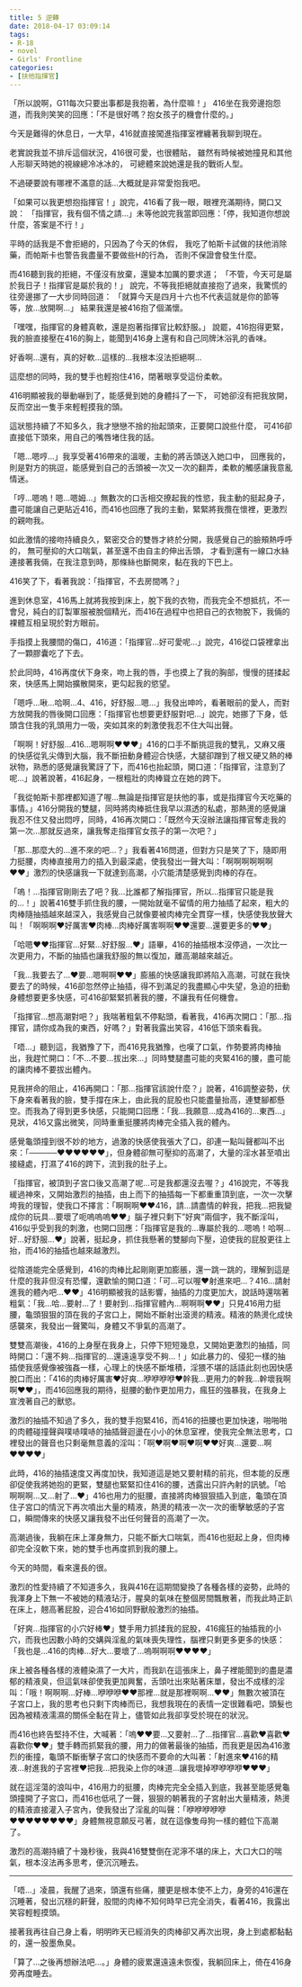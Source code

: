 ```yaml
---
title: 5 逆轉
date: 2018-04-17 03:09:14
tags:
- R-18
- novel
- Girls' Frontline
categories:
- [扶他指揮官]
---
```


「所以說啊，G11每次只要出事都是我抱著，為什麼嘛！」
416坐在我旁邊抱怨道，而我則笑笑的回應：「不是很好嗎？抱女孩子的機會什麼的。」

今天是難得的休息日，一大早，416就直接闖進指揮室裡纏著我聊到現在。

老實說我並不排斥這個狀況，416很可愛，也很體貼，
雖然有時候被她撞見和其他人形聊天時她的視線總冷冰冰的，
可總體來說她還是我的戰術人型。

不過硬要說有哪裡不滿意的話…大概就是非常愛抱我吧。

「如果可以我更想抱指揮官！」說完，416看了我一眼，眼裡充滿期待，開口又說：
「指揮官，我有個不情之請…」未等他說完我當即回應：「停，我知道你想說什麼，答案是不行！」

平時的話我是不會拒絕的，只因為了今天的休假，
我吃了帕斯卡試做的扶他消除藥，而帕斯卡也警告我盡量不要做些H的行為，
否則不保證會發生什麼。

而416聽到我的拒絕，不僅沒有放棄，還變本加厲的要求道；
「不管，今天可是屬於我日子！指揮官是屬於我的！」
說完，不等我拒絕就直接抱了過來，我驚慌的往旁邊挪了一大步同時回道：
「就算今天是四月十六也不代表這就是你的節等等，放…放開啊…」
結果我還是被416抱了個滿懷。

「嘿嘿，指揮官的身體真軟，還是抱著指揮官比較舒服。」
說罷，416抱得更緊，我的臉直接壓在416的胸上，能聞到416身上還有和自己同牌沐浴乳的香味。

好香啊…還有，真的好軟…這樣的…我根本沒法拒絕啊…

這麼想的同時，我的雙手也輕抱住416，閉著眼享受這份柔軟。

416明顯被我的舉動嚇到了，能感覺到她的身體抖了一下，
可她卻沒有把我放開，反而空出一隻手來輕輕摸我的頭。

這狀態持續了不知多久，我才戀戀不捨的抬起頭來，正要開口說些什麼，
可416卻直接低下頭來，用自己的嘴唇堵住我的話。

「嗯…嗯哼…」我享受著416帶來的溫暖，主動的將舌頭送入她口中，
回應我的，則是對方的挑逗，能感覺到自己的舌頭被一次又一次的翻弄，柔軟的觸感讓我意亂情迷。

「哼…嗯嗚！嗯…嗯姆…」無數次的口舌相交撩起我的性慾，我主動的挺起身子，
盡可能讓自己更貼近416，而416也回應了我的主動，緊緊將我攬在懷裡，更激烈的親吻我。

如此激情的接吻持續良久，緊密交合的雙唇才終於分開，我感覺自己的臉頰熱呼呼的，
無可壓抑的大口喘氣，甚至還不由自主的伸出舌頭，
才看到還有一線口水絲連接著我倆，在我注意到時，那條絲也斷開來，黏在我的下巴上。

416笑了下，看著我說：「指揮官，不去房間嗎？」

進到休息室，416馬上就將我按到床上，脫下我的衣物，而我完全不想抵抗，不一會兒，純白的訂製軍服被脫個精光，而416在過程中也把自己的衣物脫下，我倆的裸體互相呈現於對方眼前。

手指摸上我腰間的傷口，416道：「指揮官…好可愛呢…」說完，416從口袋裡拿出了一顆膠囊吃了下去。

於此同時，416再度伏下身來，吻上我的唇，手也摸上了我的胸部，慢慢的搓揉起來，快感馬上開始擴散開來，更勾起我的慾望。

「嗯呼…啾…哈啊…4、416，好舒服…嗯…」我發出呻吟，看著眼前的愛人，而對方放開我的唇後開口回應：「指揮官也想要更舒服對吧…」說完，她挪了下身，低頭含住我的乳頭用力一吸，突如其來的刺激使我忍不住大叫出聲。

「啊啊！好舒服…416…嗯啊啊♥♥♥」416的口手不斷挑逗我的雙乳，又麻又癢的快感從乳尖傳到大腦，我不斷扭動身體迎合快感，大腿卻蹭到了根又硬又熱的棒狀物，熟悉的感覺讓我驚訝了下，而416也抬起頭，開口道：「指揮官，注意到了呢…」說著說著，416起身，一根粗壯的肉棒聳立在她的跨下。

「我從帕斯卡那裡都知道了喔…無論是指揮官是扶他的事，或是指揮官今天吃藥的事情。」416分開我的雙腿，同時將肉棒抵住我早以濕透的私處，那熱燙的感覺讓我忍不住又發出悶哼，同時，416再次開口：「既然今天沒辦法讓指揮官奪走我的第一次…那就反過來，讓我奪走指揮官女孩子的第一次吧？」

「那…那麼大的…進不來的吧…？」我看著416問道，但對方只是笑了下，隨即用力挺腰，肉棒直接用力的插入到最深處，使我發出一聲大叫：「啊啊啊啊啊啊♥♥」激烈的快感讓我一下就達到高潮，小穴能清楚感覺到肉棒的存在。

「嗚！…指揮官剛剛去了吧？我…比誰都了解指揮官，所以…指揮官只能是我的…！」說著416雙手抓住我的腰，一開始就毫不留情的用力抽插了起來，粗大的肉棒隨抽插越來越深入，我感覺自己就像要被肉棒完全貫穿一樣，快感使我放聲大叫！「啊啊啊♥好厲害♥肉棒…肉棒好厲害啊啊♥♥還要…還要更多的♥♥」

「哈嗯♥♥指揮官…好緊…好舒服…♥」語畢，416的抽插根本沒停過，一次比一次更用力，不斷的抽插也讓我舒服的無以復加，離高潮越來越近。

「我…我要去了…♥要…嗯啊啊♥♥」膨脹的快感讓我即將陷入高潮，可就在我快要去了的時候，416卻忽然停止抽插，得不到滿足的我盡顯心中失望，急迫的扭動身體想要更多快感，可416卻緊緊抓著我的腰，不讓我有任何機會。

「指揮官…想高潮對吧？」我喘著粗氣不停點頭，看著我，416再次開口：「那…指揮官，請你成為我的東西，好嗎？」對著我露出笑容，416低下頭來看我。

「唔…」聽到這，我猶豫了下，而416見我猶豫，也嘆了口氣，作勢要將肉棒抽出，我趕忙開口：「不…不要…拔出來…」同時雙腿盡可能的夾緊416的腰，盡可能的讓肉棒不要拔出體內。

見我拼命的阻止，416再開口：「那…指揮官該說什麼？」說著，416調整姿勢，伏下身來看著我的臉，雙手撐在床上，由此我的屁股也只能盡量抬高，連雙腳都懸空。而我為了得到更多快感，只能開口回應：「我…我願意…成為416的…東西…」見狀，416又露出微笑，同時重重挺腰將肉棒完全插入我的體內。

感覺龜頭撞到很不妙的地方，過激的快感使我張大了口，卻連一點叫聲都叫不出來：「─────♥♥♥♥♥♥」，但身體卻無可壓抑的高潮了，大量的淫水甚至噴出接縫處，打濕了416的跨下，流到我的肚子上。

「指揮官，被頂到子宮口後又高潮了呢…可是我都還沒去喔？」416說完，不等我緩過神來，又開始激烈的抽插，由上而下的抽插每一下都重重頂到底，一次一次擊垮我的理智，使我口不擇言：「啊啊啊♥♥416，請…請盡情的幹我，把我…把我變成你的玩具…要壞了呃嗚嗚嗚♥♥」腦子裡只剩下”好爽”兩個字，我不斷淫叫，416似乎受到我的刺激，也開口回應：「指揮官是我的…專屬於我的…嗯嗚！哈啊…好…好舒服…♥」說著，挺起身，抓住我懸著的雙腳向下壓，迫使我的屁股更往上抬，而416的抽插也越來越激烈。

從陰道能完全感覺到，416的肉棒比起剛剛更加膨脹，還一跳一跳的，理解到這是什麼的我非但沒有恐懼，還歡愉的開口道：「可…可以喔♥射進來吧…？416…請射進我的體內吧…♥♥」416明顯被我的話影響，抽插的力度更加大，說話時還喘著粗氣：「我…哈…要射…了！要射到…指揮官體內…啊啊啊♥♥」只見416用力挺腰，龜頭狠狠的頂在我的子宮口上，開始不斷射出滾燙的精液。精液的熱燙化成快感襲來，我發出一聲驚叫，身體又不爭氣的高潮了。

雙雙高潮後，416的上身壓在我身上，只停下短短幾息，又開始更激烈的抽插，同時開口：「還不夠…指揮官的…還遠遠享受不夠…！」如此暴力的、侵犯一樣的抽插使我感覺像被強姦一樣，心理上的快感不斷堆積，淫猥不堪的話語此刻也因快感脫口而出：「416的肉棒好厲害♥好爽…咿咿咿咿♥幹我…更用力的幹我…幹壞我啊啊♥♥」，而416回應我的期待，挺腰的動作更加用力，瘋狂的強暴我，在我身上宣洩著自己的獸慾。

激烈的抽插不知過了多久，我的雙手抱緊416，而416的扭腰也更加快速，啪啪啪的肉體碰撞聲與噗哧噗哧的抽插聲迴盪在小小的休息室裡，使我完全無法思考，口裡發出的聲音也只剩毫無意義的淫叫：「啊♥啊♥啊♥啊♥♥好爽…還要…啊♥♥♥♥」

此時，416的抽插速度又再度加快，我知道這是她又要射精的前兆，但本能的反應卻促使我將她抱的更緊，雙腿也緊緊扣住416的腰，透露出只許內射的訊號。「哈啊啊啊…又…射了…♥」416也用力的挺腰，直接將肉棒狠狠插入到底，龜頭在頂住子宮口的情況下再次噴出大量的精液，熱燙的精液一次一次的衝擊敏感的子宮口，瞬間傳來的快感又讓我發不出任何聲音的高潮了一次。

高潮過後，我躺在床上渾身無力，只能不斷大口喘氣，而416也挺起上身，但肉棒卻完全沒軟下來，她的雙手也再度抓到我的腰上。

今天的時間，看來還長的很。


激烈的性愛持續了不知道多久，我與416在這期間變換了各種各樣的姿勢，此時的我渾身上下無一不被她的精液玷汙，腥臭的氣味在整個房間飄散著，而我此時正趴在床上，翹高著屁股，迎合416如同野獸般激烈的抽插。

「好爽…指揮官的小穴好棒♥」雙手用力抓揉我的屁股，416瘋狂的抽插我的小穴，而我也因數小時的交媾與淫亂的氣味喪失理性，腦裡只剩更多更多的快感：「我也是…416的肉棒…好大…要壞了…嗚啊啊啊♥♥♥♥」

床上被各種各樣的液體染濕了一大片，而我趴在這張床上，鼻子裡能聞到的盡是濃郁的精液臭，但這氣味卻使我更加興奮，舌頭吐出來貼著床單，發出不成樣的淫叫：「哦！啊啊啊…好棒…咿咿咿♥♥那裡…就是那裡啊啊…♥♥」無數次被頂在子宮口上，我的思考也只剩下肉棒而已，我想我現在的表情一定很難看吧，頭髮也因為被精液濡濕的關係全黏在背上，儘管如此我卻享受於現在的狀況。

而416也終告堅持不住，大喊著：「嗚♥♥要…又要射…了…指揮官…喜歡♥喜歡♥喜歡你♥♥」雙手轉而抓緊我的腰，用力的做著最後的抽插，而我更是因為416激烈的衝撞，龜頭不斷衝擊子宮口的快感而不要命的大叫著：「射進來♥416的精液…射進我的子宮裡♥把我…把我染上你的味道…讓我壞掉咿咿咿咿♥♥♥」

就在這淫蕩的浪叫中，416用力的挺腰，肉棒完完全全插入到底，我甚至能感覺龜頭撞開了子宮口，而416也低吼了一聲，狠狠的朝著我的子宮射出大量精液，熱燙的精液直接灌入子宮內，使我發出了淫亂的叫聲：「咿咿咿咿咿♥♥♥♥♥♥♥♥」身體無視意願反弓著，就在這像隻母狗一樣的體位下高潮了。

激烈的高潮持續了十幾秒後，我與416雙雙倒在泥濘不堪的床上，大口大口的喘氣，根本沒法再多思考，便沉沉睡去。


----

「唔…」凌晨，我醒了過來，頭還有些痛，腰更是根本使不上力，身旁的416還在沉睡著，發出沉穩的鼾聲，股間的肉棒不知何時早已完全消失，看著416，我露出笑容輕輕摸頭。

接著我再往自己身上看，明明昨天已經消失的肉棒卻又再次出現，身上到處都黏黏的，還一股墨魚臭。

「算了…之後再想辦法吧…。」身體的疲累還遠遠未恢復，我躺回床上，倚在416身旁再度睡去。
